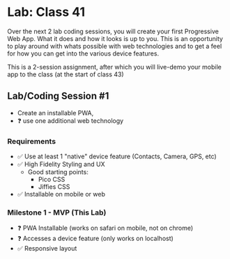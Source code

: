 # Lab: Class 41

Over the next 2 lab coding sessions, you will create your first Progressive Web App. What it does and how it looks is up to you. This is an opportunity to play around with whats possible with web technologies and to get a feel for how you can get into the various device features.

This is a 2-session assignment, after which you will live-demo your mobile app to the class (at the start of class 43)

## Lab/Coding Session #1

- Create an installable PWA,
- ❓ use one additional web technology

### Requirements

- ✅ Use at least 1 "native" device feature (Contacts, Camera, GPS, etc)
- ✅ High Fidelity Styling and UX
  - Good starting points:
    - Pico CSS
    - Jiffies CSS
- ✅ Installable on mobile or web

### Milestone 1 - MVP (This Lab)

- ❓ PWA Installable (works on safari on mobile, not on chrome)
- ❓ Accesses a device feature (only works on localhost)
- ✅ Responsive layout

